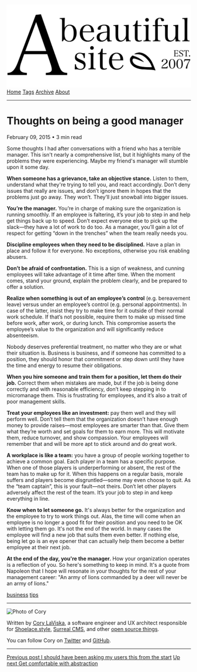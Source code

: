 <a href="../../index.html" class="header-link"><img src="../../images/logos/wordmark.svg" alt="A Beautiful Site" class="wordmark" /></a> <a href="../../index.html" class="nav-item">Home</a> <a href="../../tags/index.html" class="nav-item">Tags</a> <a href="../index.html" class="nav-item">Archive</a> <a href="../../about/index.html" class="nav-item">About</a>

---

# Thoughts on being a good manager

February 09, 2015 • 3 min read

Some thoughts I had after conversations with a friend who has a terrible manager. This isn't nearly a comprehensive list, but it highlights many of the problems they were experiencing. Maybe my friend's manager will stumble upon it some day.

**When someone has a grievance, take an objective stance.** Listen to them, understand what they're trying to tell you, and react accordingly. Don’t deny issues that really are issues, and don’t ignore them in hopes that the problems just go away. They won’t. They’ll just snowball into bigger issues.

**You’re the manager.** You’re in charge of making sure the organization is running smoothly. If an employee is faltering, it’s your job to step in and help get things back up to speed. Don’t expect everyone else to pick up the slack—they have a lot of work to do too. As a manager, you’ll gain a lot of respect for getting “down in the trenches” when the team really needs you.

**Discipline employees when they need to be disciplined.** Have a plan in place and follow it for everyone. No exceptions, otherwise you risk enabling abusers.

**Don’t be afraid of confrontation.** This is a sign of weakness, and cunning employees will take advantage of it time after time. When the moment comes, stand your ground, explain the problem clearly, and be prepared to offer a solution.

**Realize when something is out of an employee’s control** (e.g. bereavement leave) versus under an employee’s control (e.g. personal appointments). In case of the latter, insist they try to make time for it outside of their normal work schedule. If that’s not possible, require them to make up missed time before work, after work, or during lunch. This compromise asserts the employee’s value to the organization and will significantly reduce absenteeism.

Nobody deserves preferential treatment, no matter who they are or what their situation is. Business is business, and if someone has committed to a position, they should honor that commitment or step down until they have the time and energy to resume their obligations.

**When you hire someone and train them for a position, let them do their job.** Correct them when mistakes are made, but if the job is being done correctly and with reasonable efficiency, don’t keep stepping in to micromanage them. This is frustrating for employees, and it’s also a trait of poor management skills.

**Treat your employees like an investment:** pay them well and they will perform well. Don’t tell them that the organization doesn’t have enough money to provide raises—most employees are smarter than that. Give them what they’re worth and set goals for them to earn more. This will motivate them, reduce turnover, and show compassion. Your employees will remember that and will be more apt to stick around and do great work.

**A workplace is like a team:** you have a group of people working together to achieve a common goal. Each player in a team has a specific purpose. When one of those players is underperforming or absent, the rest of the team has to make up for it. When this happens on a regular basis, morale suffers and players become disgruntled—some may even choose to quit. As the “team captain”, this is your fault—not theirs. Don’t let other players adversely affect the rest of the team. It’s your job to step in and keep everything in line.

**Know when to let someone go.** It's always better for the organization and the employee to try to work things out. Alas, the time will come when an employee is no longer a good fit for their position and you need to be OK with letting them go. It's not the end of the world. In many cases the employee will find a new job that suits them even better. If nothing else, being let go is an eye opener that can actually help them become a better employee at their next job.

**At the end of the day, you're the manager.** How your organization operates is a reflection of you. So here's something to keep in mind. It's a quote from Napoleon that I hope will resonate in your thoughts for the rest of your management career: "An army of lions commanded by a deer will never be an army of lions."

<a href="../../tags/business/index.html" class="post-tag">business</a> <a href="../../tags/tips/index.html" class="post-tag">tips</a>

---

<img src="http://0.gravatar.com/avatar/bf1b3b95fd5b096a3592247c29667b33?s=512" alt="Photo of Cory" class="avatar avatar-small" />

Written by [Cory LaViska](../../index-4.html), a software engineer and UX architect responsible for [Shoelace.style](https://shoelace.style/), [Surreal CMS](https://www.surrealcms.com/), and other [open source things](https://github.com/claviska).

You can follow Cory on [Twitter](https://twitter.com/claviska) and [GitHub](https://github.com/claviska).

---

<a href="../i-should-have-been-asking-my-users-this-from-the-start/index.html" class="post-nav-previous"><span class="small">Previous post</span> I should have been asking my users this from the start</a> <a href="../get-comfortable-with-abstraction/index.html" class="post-nav-next"><span class="small">Up next</span> Get comfortable with abstraction</a>
